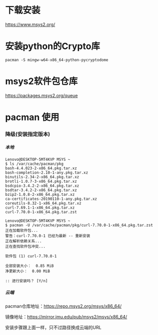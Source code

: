 # 下载安装
https://www.msys2.org/
# 安装python的Crypto库
```
pacman -S mingw-w64-x86_64-python-pycryptodome
```
# msys2软件包仓库
https://packages.msys2.org/queue
# pacman 使用
### 降级(安装指定版本)
##### 本地
```
Lenovo@DESKTOP-5MT4KVP MSYS ~
$ ls /var/cache/pacman/pkg
bash-4.4.023-2-x86_64.pkg.tar.xz
bash-completion-2.10-1-any.pkg.tar.xz
binutils-2.34-2-x86_64.pkg.tar.xz
brotli-1.0.7-3-x86_64.pkg.tar.xz
bsdcpio-3.4.2-2-x86_64.pkg.tar.xz
bsdtar-3.4.2-2-x86_64.pkg.tar.xz
bzip2-1.0.8-2-x86_64.pkg.tar.xz
ca-certificates-20190110-1-any.pkg.tar.xz
coreutils-8.32-1-x86_64.pkg.tar.xz
curl-7.69.1-1-x86_64.pkg.tar.xz
curl-7.70.0-1-x86_64.pkg.tar.zst
```
```
Lenovo@DESKTOP-5MT4KVP MSYS ~
$ pacman -U /var/cache/pacman/pkg/curl-7.70.0-1-x86_64.pkg.tar.zst
正在加载软件包...
警告：curl-7.70.0-1 已经为最新 -- 重新安装
正在解析依赖关系...
正在查找软件包冲突...
 
软件包 (1) curl-7.70.0-1
 
全部安装大小：  0.85 MiB
净更新大小：  0.00 MiB
 
:: 进行安装吗？ [Y/n]
```
##### 云端
pacman仓库地址：https://repo.msys2.org/msys/x86_64/  

镜像地址：https://mirror.jmu.edu/pub/msys2/msys/x86_64/

安装步骤跟上面一样，只不过路径换成云端的URL
